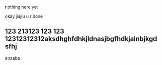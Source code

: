 nothing here yet

okay jiajiu u r done
## 123 213123 123 123 12312312312aksdhghfdhkjldnasjbgfhdkjalnbjkgdsfhj

abaaba